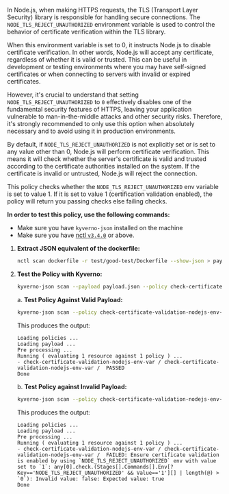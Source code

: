 
In Node.js, when making HTTPS requests, the TLS (Transport Layer Security) library is responsible for handling secure connections. The `NODE_TLS_REJECT_UNAUTHORIZED` environment variable is used to control the behavior of certificate verification within the TLS library.

When this environment variable is set to 0, it instructs Node.js to disable certificate verification. In other words, Node.js will accept any certificate, regardless of whether it is valid or trusted. This can be useful in development or testing environments where you may have self-signed certificates or when connecting to servers with invalid or expired certificates.

However, it's crucial to understand that setting `NODE_TLS_REJECT_UNAUTHORIZED` to `0` effectively disables one of the fundamental security features of HTTPS, leaving your application vulnerable to man-in-the-middle attacks and other security risks. Therefore, it's strongly recommended to only use this option when absolutely necessary and to avoid using it in production environments.

By default, if `NODE_TLS_REJECT_UNAUTHORIZED` is not explicitly set or is set to any value other than 0, Node.js will perform certificate verification. This means it will check whether the server's certificate is valid and trusted according to the certificate authorities installed on the system. If the certificate is invalid or untrusted, Node.js will reject the connection.

This policy checks whether the `NODE_TLS_REJECT_UNAUTHORIZED` env variable is set to value 1. If it is set to value 1 (certification validation enabled), the policy will return you passing checks else failing checks.

**In order to test this policy, use the following commands:**

- Make sure you have `kyverno-json` installed on the machine
- Make sure you have [nctl `v3.4.0`](https://downloads.nirmata.io/nctl/downloads/) or above.


1. **Extract JSON equivalent of the dockerfile:**
    ```bash
    nctl scan dockerfile -r test/good-test/Dockerfile --show-json > payload.json
    ```

2. **Test the Policy with Kyverno:**
    ```bash
    kyverno-json scan --payload payload.json --policy check-certificate-validation-nodejs-env-var.yaml
    ```
    a. **Test Policy Against Valid Payload:**
    ```bash
    kyverno-json scan --policy check-certificate-validation-nodejs-env-var.yaml --payload test/good-test/good-payload.json
    ```

    This produces the output:

    ```
    Loading policies ...
    Loading payload ...
    Pre processing ...
    Running ( evaluating 1 resource against 1 policy ) ...
   - check-certificate-validation-nodejs-env-var / check-certificate-validation-nodejs-env-var /  PASSED
    Done 
    ```
    b. **Test Policy against Invalid Payload:**
    ```bash
    kyverno-json scan --policy check-certificate-validation-nodejs-env-var.yaml --payload test/bad-test/bad-payload.json
    ```
    This produces the output:
    ```
    Loading policies ...
    Loading payload ...
    Pre processing ...
    Running ( evaluating 1 resource against 1 policy ) ...
   - check-certificate-validation-nodejs-env-var / check-certificate-validation-nodejs-env-var /  FAILED: Ensure certificate validation is enabled by using `NODE_TLS_REJECT_UNAUTHORIZED` env with value set to `1`: any[0].check.(Stages[].Commands[].Env[?Key=='NODE_TLS_REJECT_UNAUTHORIZED' && Value=='1'][] | length(@) > `0`): Invalid value: false: Expected value: true
    Done
    ```